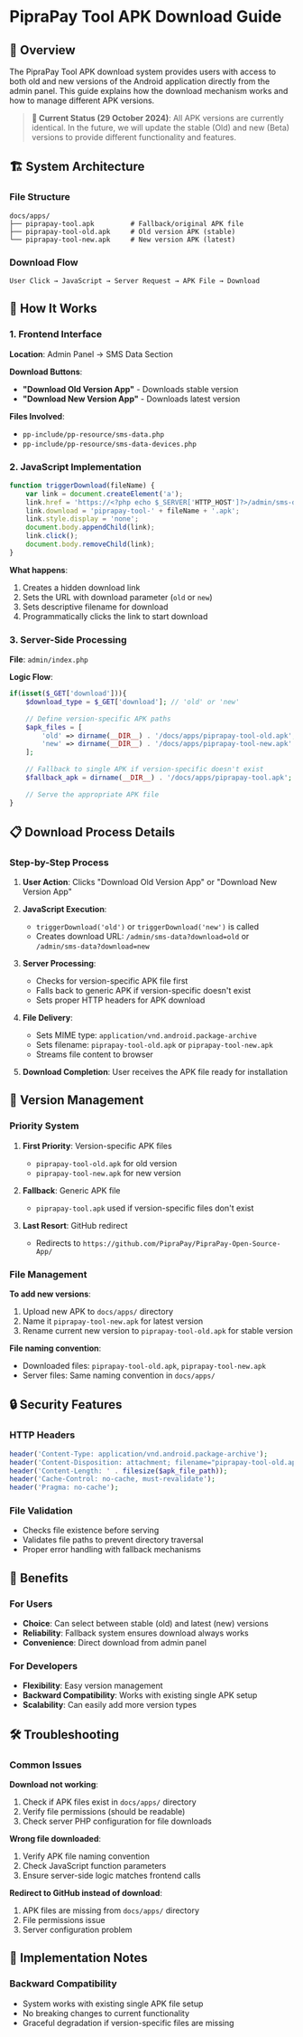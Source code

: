 # PipraPay Tool APK Download Guide

## 📱 Overview

The PipraPay Tool APK download system provides users with access to both old and new versions of the Android application directly from the admin panel. This guide explains how the download mechanism works and how to manage different APK versions.

> **📝 Current Status (29 October 2024)**: All APK versions are currently identical. In the future, we will update the stable (Old) and new (Beta) versions to provide different functionality and features.

## 🏗️ System Architecture

### File Structure
```
docs/apps/
├── piprapay-tool.apk         # Fallback/original APK file
├── piprapay-tool-old.apk     # Old version APK (stable)
└── piprapay-tool-new.apk     # New version APK (latest)
```

### Download Flow
```
User Click → JavaScript → Server Request → APK File → Download
```

## 🔧 How It Works

### 1. Frontend Interface

**Location**: Admin Panel → SMS Data Section

**Download Buttons**:
- **"Download Old Version App"** - Downloads stable version
- **"Download New Version App"** - Downloads latest version

**Files Involved**:
- `pp-include/pp-resource/sms-data.php`
- `pp-include/pp-resource/sms-data-devices.php`

### 2. JavaScript Implementation

```javascript
function triggerDownload(fileName) {
    var link = document.createElement('a');
    link.href = 'https://<?php echo $_SERVER['HTTP_HOST']?>/admin/sms-data?download=' + encodeURIComponent(fileName);
    link.download = 'piprapay-tool-' + fileName + '.apk';
    link.style.display = 'none';
    document.body.appendChild(link);
    link.click();
    document.body.removeChild(link);
}
```

**What happens**:
1. Creates a hidden download link
2. Sets the URL with download parameter (`old` or `new`)
3. Sets descriptive filename for download
4. Programmatically clicks the link to start download

### 3. Server-Side Processing

**File**: `admin/index.php`

**Logic Flow**:
```php
if(isset($_GET['download'])){
    $download_type = $_GET['download']; // 'old' or 'new'
    
    // Define version-specific APK paths
    $apk_files = [
        'old' => dirname(__DIR__) . '/docs/apps/piprapay-tool-old.apk',
        'new' => dirname(__DIR__) . '/docs/apps/piprapay-tool-new.apk'
    ];
    
    // Fallback to single APK if version-specific doesn't exist
    $fallback_apk = dirname(__DIR__) . '/docs/apps/piprapay-tool.apk';
    
    // Serve the appropriate APK file
}
```

## 📋 Download Process Details

### Step-by-Step Process

1. **User Action**: Clicks "Download Old Version App" or "Download New Version App"

2. **JavaScript Execution**: 
   - `triggerDownload('old')` or `triggerDownload('new')` is called
   - Creates download URL: `/admin/sms-data?download=old` or `/admin/sms-data?download=new`

3. **Server Processing**:
   - Checks for version-specific APK file first
   - Falls back to generic APK if version-specific doesn't exist
   - Sets proper HTTP headers for APK download

4. **File Delivery**:
   - Sets MIME type: `application/vnd.android.package-archive`
   - Sets filename: `piprapay-tool-old.apk` or `piprapay-tool-new.apk`
   - Streams file content to browser

5. **Download Completion**: User receives the APK file ready for installation

## 🎯 Version Management

### Priority System

1. **First Priority**: Version-specific APK files
   - `piprapay-tool-old.apk` for old version
   - `piprapay-tool-new.apk` for new version

2. **Fallback**: Generic APK file
   - `piprapay-tool.apk` used if version-specific files don't exist

3. **Last Resort**: GitHub redirect
   - Redirects to `https://github.com/PipraPay/PipraPay-Open-Source-App/`

### File Management

**To add new versions**:
1. Upload new APK to `docs/apps/` directory
2. Name it `piprapay-tool-new.apk` for latest version
3. Rename current new version to `piprapay-tool-old.apk` for stable version

**File naming convention**:
- Downloaded files: `piprapay-tool-old.apk`, `piprapay-tool-new.apk`
- Server files: Same naming convention in `docs/apps/`

## 🔒 Security Features

### HTTP Headers
```php
header('Content-Type: application/vnd.android.package-archive');
header('Content-Disposition: attachment; filename="piprapay-tool-old.apk"');
header('Content-Length: ' . filesize($apk_file_path));
header('Cache-Control: no-cache, must-revalidate');
header('Pragma: no-cache');
```

### File Validation
- Checks file existence before serving
- Validates file paths to prevent directory traversal
- Proper error handling with fallback mechanisms

## 🚀 Benefits

### For Users
- **Choice**: Can select between stable (old) and latest (new) versions
- **Reliability**: Fallback system ensures download always works
- **Convenience**: Direct download from admin panel

### For Developers
- **Flexibility**: Easy version management
- **Backward Compatibility**: Works with existing single APK setup
- **Scalability**: Can easily add more version types

## 🛠️ Troubleshooting

### Common Issues

**Download not working**:
1. Check if APK files exist in `docs/apps/` directory
2. Verify file permissions (should be readable)
3. Check server PHP configuration for file downloads

**Wrong file downloaded**:
1. Verify APK file naming convention
2. Check JavaScript function parameters
3. Ensure server-side logic matches frontend calls

**Redirect to GitHub instead of download**:
1. APK files are missing from `docs/apps/` directory
2. File permissions issue
3. Server configuration problem

## 📝 Implementation Notes

### Backward Compatibility
- System works with existing single APK file setup
- No breaking changes to current functionality
- Graceful degradation if version-specific files are missing